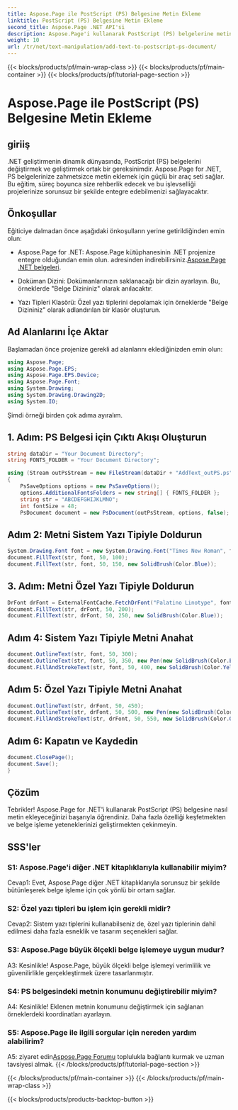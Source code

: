 ```yaml
---
title: Aspose.Page ile PostScript (PS) Belgesine Metin Ekleme
linktitle: PostScript (PS) Belgesine Metin Ekleme
second_title: Aspose.Page .NET API'si
description: Aspose.Page'i kullanarak PostScript (PS) belgelerine metin eklemeyi öğrenerek .NET geliştirme becerilerinizi geliştirin. Adım adım örnekleri keşfedin ve belge manipülasyonunun gücünü açığa çıkarın.
weight: 10
url: /tr/net/text-manipulation/add-text-to-postscript-ps-document/
---
```


{{< blocks/products/pf/main-wrap-class >}}
{{< blocks/products/pf/main-container >}}
{{< blocks/products/pf/tutorial-page-section >}}

# Aspose.Page ile PostScript (PS) Belgesine Metin Ekleme

## giriiş

.NET geliştirmenin dinamik dünyasında, PostScript (PS) belgelerini değiştirmek ve geliştirmek ortak bir gereksinimdir. Aspose.Page for .NET, PS belgelerinize zahmetsizce metin eklemek için güçlü bir araç seti sağlar. Bu eğitim, süreç boyunca size rehberlik edecek ve bu işlevselliği projelerinize sorunsuz bir şekilde entegre edebilmenizi sağlayacaktır.

## Önkoşullar

Eğiticiye dalmadan önce aşağıdaki önkoşulların yerine getirildiğinden emin olun:

-  Aspose.Page for .NET: Aspose.Page kütüphanesinin .NET projenize entegre olduğundan emin olun. adresinden indirebilirsiniz.[Aspose.Page .NET belgeleri](https://reference.aspose.com/page/net/).

- Doküman Dizini: Dokümanlarınızın saklanacağı bir dizin ayarlayın. Bu, örneklerde "Belge Dizininiz" olarak anılacaktır.

- Yazı Tipleri Klasörü: Özel yazı tiplerini depolamak için örneklerde "Belge Dizininiz" olarak adlandırılan bir klasör oluşturun.

## Ad Alanlarını İçe Aktar

Başlamadan önce projenize gerekli ad alanlarını eklediğinizden emin olun:

```csharp
using Aspose.Page;
using Aspose.Page.EPS;
using Aspose.Page.EPS.Device;
using Aspose.Page.Font;
using System.Drawing;
using System.Drawing.Drawing2D;
using System.IO;
```

Şimdi örneği birden çok adıma ayıralım.

## 1. Adım: PS Belgesi için Çıktı Akışı Oluşturun

```csharp
string dataDir = "Your Document Directory";
string FONTS_FOLDER = "Your Document Directory";

using (Stream outPsStream = new FileStream(dataDir + "AddText_outPS.ps", FileMode.Create))
{
    PsSaveOptions options = new PsSaveOptions();
    options.AdditionalFontsFolders = new string[] { FONTS_FOLDER };
    string str = "ABCDEFGHIJKLMNO";
    int fontSize = 48;
    PsDocument document = new PsDocument(outPsStream, options, false);
```

## Adım 2: Metni Sistem Yazı Tipiyle Doldurun

```csharp
System.Drawing.Font font = new System.Drawing.Font("Times New Roman", fontSize, FontStyle.Bold);
document.FillText(str, font, 50, 100);
document.FillText(str, font, 50, 150, new SolidBrush(Color.Blue));
```

## 3. Adım: Metni Özel Yazı Tipiyle Doldurun

```csharp
DrFont drFont = ExternalFontCache.FetchDrFont("Palatino Linotype", fontSize, FontStyle.Regular);
document.FillText(str, drFont, 50, 200);
document.FillText(str, drFont, 50, 250, new SolidBrush(Color.Blue));
```

## Adım 4: Sistem Yazı Tipiyle Metni Anahat

```csharp
document.OutlineText(str, font, 50, 300);
document.OutlineText(str, font, 50, 350, new Pen(new SolidBrush(Color.BlueViolet), 2));
document.FillAndStrokeText(str, font, 50, 400, new SolidBrush(Color.Yellow), new Pen(new SolidBrush(Color.BlueViolet), 2));
```

## Adım 5: Özel Yazı Tipiyle Metni Anahat

```csharp
document.OutlineText(str, drFont, 50, 450);
document.OutlineText(str, drFont, 50, 500, new Pen(new SolidBrush(Color.BlueViolet), 2));
document.FillAndStrokeText(str, drFont, 50, 550, new SolidBrush(Color.Orange), new Pen(new SolidBrush(Color.Blue), 2));
```

## Adım 6: Kapatın ve Kaydedin

```csharp
document.ClosePage();
document.Save();
}
```

## Çözüm

Tebrikler! Aspose.Page for .NET'i kullanarak PostScript (PS) belgesine nasıl metin ekleyeceğinizi başarıyla öğrendiniz. Daha fazla özelliği keşfetmekten ve belge işleme yeteneklerinizi geliştirmekten çekinmeyin.

## SSS'ler

### S1: Aspose.Page'i diğer .NET kitaplıklarıyla kullanabilir miyim?

Cevap1: Evet, Aspose.Page diğer .NET kitaplıklarıyla sorunsuz bir şekilde bütünleşerek belge işleme için çok yönlü bir ortam sağlar.

### S2: Özel yazı tipleri bu işlem için gerekli midir?

Cevap2: Sistem yazı tiplerini kullanabilseniz de, özel yazı tiplerinin dahil edilmesi daha fazla esneklik ve tasarım seçenekleri sağlar.

### S3: Aspose.Page büyük ölçekli belge işlemeye uygun mudur?

A3: Kesinlikle! Aspose.Page, büyük ölçekli belge işlemeyi verimlilik ve güvenilirlikle gerçekleştirmek üzere tasarlanmıştır.

### S4: PS belgesindeki metnin konumunu değiştirebilir miyim?

A4: Kesinlikle! Eklenen metnin konumunu değiştirmek için sağlanan örneklerdeki koordinatları ayarlayın.

### S5: Aspose.Page ile ilgili sorgular için nereden yardım alabilirim?

 A5: ziyaret edin[Aspose.Page Forumu](https://forum.aspose.com/c/page/39) toplulukla bağlantı kurmak ve uzman tavsiyesi almak.
{{< /blocks/products/pf/tutorial-page-section >}}

{{< /blocks/products/pf/main-container >}}
{{< /blocks/products/pf/main-wrap-class >}}

{{< blocks/products/products-backtop-button >}}
